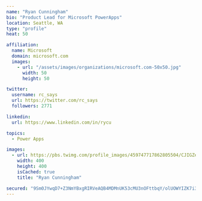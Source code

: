 ```yaml
---
name: "Ryan Cunningham"
bio: "Product Lead for Microsoft PowerApps"
location: Seattle, WA
type: "profile"
heat: 50

affiliation:
  name: Microsoft
  domain: microsoft.com
  images:
    - url: "/assets/images/organizations/microsoft.com-50x50.jpg"
      width: 50
      height: 50

twitter:
  username: rc_says
  url: https://twitter.com/rc_says
  followers: 2771

linkedin:
  url: https://www.linkedin.com/in/rycu

topics:
  - Power Apps

images:
  - url: https://pbs.twimg.com/profile_images/459747717862805504/CJIGZejd_400x400.png
    width: 400
    height: 400
    isCached: true
    title: "Ryan Cunningham"

secured: "9Sm0JYwqD7+Z3NmYBxgRIRVeAQB4MDMnUK53cMU3nOFttbqY/olUOWYIZK7i3qsxC/6nUuLQLZmq5M+Zw2KZKUrdEaE+0K9B8Fo2acZhlTry6mBPUpz7bwikCmIBWc1tdhQJ4b9qgYsyAd2u151XtwgZEGzC47+b3v5yO2nDpTzxcpRVdLz5se8Xcps8WxF4XQLSc1eT/l8A4zVWyAKYlye6KQ/dBTo8xD0F60Ko738ZZtWQj0ycoE0eLdSjBYQ6+yFTQbBuG7FU0FU0++fV5p+P5FFxaxytMVyaBE57JrPAzBkad0ZvhyWMKN2tCZ/2Wgsvj3kk/YBoIW1U1VfXxEdWzVcxBdrWwCmLy8Xov6+a38ApMxT1mf++JQ77d1xwuApyn0P85/sEjhwCzElq9D79e0zsIO/P2wJ53cSHr2c=;dcF047FHPQl+yNv7+SFOew=="
---
```


